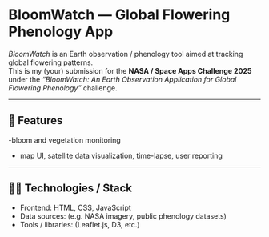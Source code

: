 # BloomWatch — Global Flowering Phenology App

_BloomWatch_ is an Earth observation / phenology tool aimed at tracking global flowering patterns.  
This is my (your) submission for the **NASA / Space Apps Challenge 2025** under the _“BloomWatch: An Earth Observation Application for Global Flowering Phenology”_ challenge.

---

## 📌 Features

-bloom and vegetation monitoring
- map UI, satellite data visualization, time-lapse, user reporting

---

## 🧑‍💻 Technologies / Stack

- Frontend: HTML, CSS, JavaScript
- Data sources: (e.g. NASA imagery, public phenology datasets)
- Tools / libraries: (Leaflet.js, D3, etc.)

